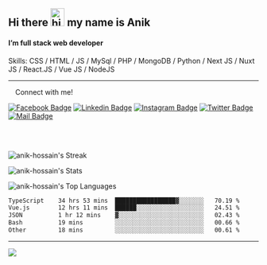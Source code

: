 ## Hi there <img src="https://user-images.githubusercontent.com/1303154/88677602-1635ba80-d120-11ea-84d8-d263ba5fc3c0.gif" width="28px" height="36" alt="hi"> my name is Anik

#### I’m full stack web developer

Skills:  CSS / HTML / JS / MySql / PHP / MongoDB / Python / Next JS / Nuxt JS / React.JS / Vue JS / NodeJS


---

&emsp;Connect with me!

<a href="https://www.facebook.com/anik.aritro" target="_blank">![Facebook Badge](https://img.shields.io/badge/Facebook-1877F2?style=for-the-badge&logo=facebook&logoColor=white)</a> [![Linkedin Badge](https://img.shields.io/badge/LinkedIn-0077B5?style=for-the-badge&logo=linkedin&logoColor=white)](https://www.linkedin.com/in/dev-anik) [![Instagram Badge](https://img.shields.io/badge/Instagram-E4405F?style=for-the-badge&logo=instagram&logoColor=white)](https://www.instagram.com/aritro.anik) [![Twitter Badge](https://img.shields.io/badge/Twitter-1DA1F2?style=for-the-badge&logo=twitter&logoColor=white)](https://twitter.com/AritroAnik) [![Mail Badge](https://img.shields.io/badge/Gmail-D14836?style=for-the-badge&logo=gmail&logoColor=white)](mailto:anik.wdev@gmail.com)

</br>
</br>


![anik-hossain's Streak](https://github-readme-streak-stats.herokuapp.com/?user=anik-hossain&theme=vue-dark&hide_border=true)

![anik-hossain's Stats](https://github-readme-stats.vercel.app/api?username=anik-hossain&theme=vue-dark&show_icons=true&hide_border=true&count_private=true)

![anik-hossain's Top Languages](https://github-readme-stats.vercel.app/api/top-langs/?username=anik-hossain&theme=vue-dark&show_icons=true&hide_border=true&layout=compact)

<!--START_SECTION:waka-->

```txt
TypeScript    34 hrs 53 mins  █████████████████▓░░░░░░░   70.19 %
Vue.js        12 hrs 11 mins  ██████░░░░░░░░░░░░░░░░░░░   24.51 %
JSON          1 hr 12 mins    ▓░░░░░░░░░░░░░░░░░░░░░░░░   02.43 %
Bash          19 mins         ░░░░░░░░░░░░░░░░░░░░░░░░░   00.66 %
Other         18 mins         ░░░░░░░░░░░░░░░░░░░░░░░░░   00.61 %
```

<!--END_SECTION:waka-->
---

![](https://komarev.com/ghpvc/?username=anik-hossain)  

